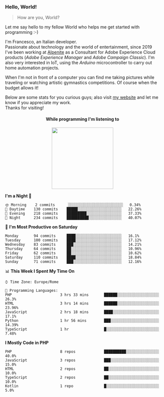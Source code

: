 ### Hello, World!

> How are you, World?

Let me say hello to my fellow World who helps me get started with programming :-)

I'm Francesco, an Italian developer.  
Passionate about technology and the world of entertainment, since 2019 I've been working at [Alpenite](https://www.alpenite.com) as a Consultant for Adobe Experience Cloud products (*Adobe Experience Manager* and *Adobe Campaign Classic*). I'm also very interested in IoT, using the *Arduino* microcontroller to carry out home automation projects.

When I'm not in front of a computer you can find me taking pictures while traveling or watching artistic gymnastics competitions. Of course when the budget allows it!

Below are some stats for you curious guys; also visit [my website](https://www.francescorega.eu) and let me know if you appreciate my work.  
Thanks for visiting!

<div align="center">
  <h4>While programming I'm listening to</h4>
  <a href="https://apps.francescorega.eu/now-playing/11147232609" target="_blank"><img src="https://apps.francescorega.eu/now-playing/11147232609" width="200"></a>
</div>

<!--START_SECTION:waka-->
**I'm a Night 🦉** 

```text
🌞 Morning    2 commits      ░░░░░░░░░░░░░░░░░░░░░░░░░   0.34% 
🌆 Daytime    130 commits    █████░░░░░░░░░░░░░░░░░░░░   22.26% 
🌃 Evening    218 commits    █████████░░░░░░░░░░░░░░░░   37.33% 
🌙 Night      234 commits    ██████████░░░░░░░░░░░░░░░   40.07%

```
📅 **I'm Most Productive on Saturday** 

```text
Monday       94 commits     ████░░░░░░░░░░░░░░░░░░░░░   16.1% 
Tuesday      100 commits    ████░░░░░░░░░░░░░░░░░░░░░   17.12% 
Wednesday    83 commits     ███░░░░░░░░░░░░░░░░░░░░░░   14.21% 
Thursday     64 commits     ██░░░░░░░░░░░░░░░░░░░░░░░   10.96% 
Friday       62 commits     ██░░░░░░░░░░░░░░░░░░░░░░░   10.62% 
Saturday     110 commits    ████░░░░░░░░░░░░░░░░░░░░░   18.84% 
Sunday       71 commits     ███░░░░░░░░░░░░░░░░░░░░░░   12.16%

```


📊 **This Week I Spent My Time On** 

```text
⌚︎ Time Zone: Europe/Rome

💬 Programming Languages: 
PHP                      3 hrs 33 mins       ██████░░░░░░░░░░░░░░░░░░░   26.3% 
HTML                     3 hrs 14 mins       ██████░░░░░░░░░░░░░░░░░░░   23.96% 
JavaScript               2 hrs 18 mins       ████░░░░░░░░░░░░░░░░░░░░░   17.1% 
Python                   1 hr 56 mins        ███░░░░░░░░░░░░░░░░░░░░░░   14.39% 
TypeScript               1 hr                █░░░░░░░░░░░░░░░░░░░░░░░░   7.48%

```

**I Mostly Code in PHP** 

```text
PHP                      8 repos             ██████████░░░░░░░░░░░░░░░   40.0% 
JavaScript               3 repos             ███░░░░░░░░░░░░░░░░░░░░░░   15.0% 
HTML                     2 repos             ██░░░░░░░░░░░░░░░░░░░░░░░   10.0% 
TypeScript               2 repos             ██░░░░░░░░░░░░░░░░░░░░░░░   10.0% 
Kotlin                   1 repo              █░░░░░░░░░░░░░░░░░░░░░░░░   5.0%

```



<!--END_SECTION:waka-->
